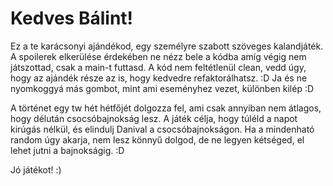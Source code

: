 # Kedves Bálint!

Ez a te karácsonyi ajándékod, egy személyre szabott szöveges kalandjáték.
A spoilerek elkerülése érdekében ne nézz bele a kódba amíg végig nem játszottad, csak a main-t futtasd.
A kód nem feltétlenül clean, vedd úgy, hogy az ajándék része az is, hogy kedvedre refaktorálhatsz. :D
Ja és ne nyomkoggyá más gombot, mint ami eseményhez vezet, különben kilép :D

A történet egy tw hét hétfőjét dolgozza fel, ami csak annyiban nem átlagos, hogy délután csocsóbajnokság lesz.
A játék célja, hogy túléld a napot kirúgás nélkül, és elindulj Danival a csocsóbajnokságon.
Ha a mindenható random úgy akarja, nem lesz könnyű dolgod, de ne legyen kétséged, el lehet jutni a bajnokságig. :D

Jó játékot! :)